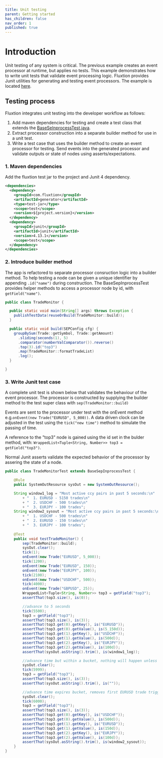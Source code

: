 ```yaml
---
title: Unit testing
parent: Getting started
has_children: false
nav_order: 1
published: true
---
```


# Introduction

Unit testing of any system is critical. The previous example creates an event processor at runtime, but applies no tests. This example demonstrates how to write unit tests that validate event processing logic. Fluxtion provides Junit utilities for generating and testing event processors. The example is located [here](https://github.com/v12technology/fluxtion/tree/master/examples/quickstart/lesson-2).

## Testing process
Fluxtion integrates unit testing into the developer workflow as follows:
1. Add maven dependencies for testing and create a test class that extends the [BaseSeInprocessTest.java](https://github.com/v12technology/fluxtion/blob/2.10.9/generator/src/test/java/com/fluxtion/generator/util/BaseSepInprocessTest.java).
1. Extract processor construction into a separate builder method for use in a unit test.   
1. Write a test case that uses the builder method to create an event processor for testing. Send events into the generated processor and validate outputs or state of nodes using asserts/expectations. 

### 1. Maven dependencies
Add the fluxtion test jar to the project and Junit 4 dependency.

```xml
<dependencies>
  <dependency>
    <groupId>com.fluxtion</groupId>
    <artifactId>generator</artifactId>
    <type>test-jar</type>
    <scope>test</scope>
    <version>${project.version}</version>
  </dependency>
  <dependency>
    <groupId>junit</groupId>
    <artifactId>junit</artifactId>
    <version>4.13.1</version>
    <scope>test</scope>
  </dependency>
</dependencies>
```

### 2. Introduce builder method
The app is refactored to separate processor consruction logic into a builder method. To help testing a node can be given a unique identifier by appending  `.id("name")` during construction. The BaseSepInprocessTest provides helper methods to access a processor node by id, with `getField("name")`.
```java
public class TradeMonitor {

  public static void main(String[] args) throws Exception {
    publishTestData(reuseOrBuild(TradeMonitor::build));
  }

  public static void build(SEPConfig cfg) {
    groupBySum(Trade::getSymbol, Trade::getAmount)
      .sliding(seconds(1), 5)
      .comparator(numberValComparator()).reverse()
      .top(3).id("top3")
      .map(TradeMonitor::formatTradeList)
      .log();
  }

}
```

### 3. Write Junit test case
A complete unit test is shown below that validates the behaviour of the event processor. The processor is constructed by supplying the builder method to the test super class with `sep(TradeMonitor::build)`

Events are sent to the processor under test with the onEvent method e.g.`onEvent(new Trade("EURUSD", 5_000))`. A data driven clock can be adjusted in the test using the `tick("new time")` method to simulate the passing of time.

A reference to the "top3" node is gained using the id set in the bulder method, with: `WrappedList<Tuple<String, Number>> top3 = getField("top3")`. 

Normal Junit asserts validate the expected behavior of the processor by assering the state of a node.

```java
public class TradeMonitorTest extends BaseSepInprocessTest {

    @Rule
    public SystemOutResource sysOut = new SystemOutResource();

    String window1_log = "Most active ccy pairs in past 5 seconds:\n"
        + "	 1. EURUSD - 5150 trades\n"
        + "	 2. USDCHF - 500 trades\n"
        + "	 3. EURJPY - 100 trades";
    String window2_sysout = "Most active ccy pairs in past 5 seconds:\n"
        + "	 1. USDCHF - 500 trades\n"
        + "	 2. EURUSD - 150 trades\n"
        + "	 3. EURJPY - 100 trades";
    
    @Test
    public void testTradeMonitor() {
        sep(TradeMonitor::build);
        sysOut.clear();
        tick(1);
        onEvent(new Trade("EURUSD", 5_000));
        tick(1200);
        onEvent(new Trade("EURUSD", 150));
        onEvent(new Trade("EURJPY", 100));
        tick(2100);
        onEvent(new Trade("USDCHF", 500));
        tick(4000);
        onEvent(new Trade("GBPUSD", 25));
        WrappedList<Tuple<String, Number>> top3 = getField("top3");
        assertThat(top3.size(), is(0));

        //advance to 5 seconds
        tick(5500);
        top3 = getField("top3");
        assertThat(top3.size(), is(3));
        assertThat(top3.get(0).getKey(), is("EURUSD"));
        assertThat(top3.get(0).getValue(), is(5_150d));
        assertThat(top3.get(1).getKey(), is("USDCHF"));
        assertThat(top3.get(1).getValue(), is(500d));
        assertThat(top3.get(2).getKey(), is("EURJPY"));
        assertThat(top3.get(2).getValue(), is(100d));
        assertThat(sysOut.asString().trim(), is(window1_log));

        //advance time but within a bucket, nothing will happen unless a bucket expires
        sysOut.clear();
        tick(5999);
        top3 = getField("top3");
        assertThat(top3.size(), is(3));
        assertThat(sysOut.asString().trim(), is(""));

        //advance time expires bucket, removes first EURUSD trade triggering a publish with new top 3
        sysOut.clear();
        tick(6000);
        top3 = getField("top3");
        assertThat(top3.size(), is(3));
        assertThat(top3.get(0).getKey(), is("USDCHF"));
        assertThat(top3.get(0).getValue(), is(500d));
        assertThat(top3.get(1).getKey(), is("EURUSD"));
        assertThat(top3.get(1).getValue(), is(150d));
        assertThat(top3.get(2).getKey(), is("EURJPY"));
        assertThat(top3.get(2).getValue(), is(100d));
        assertThat(sysOut.asString().trim(), is(window2_sysout));
    }
}
```
